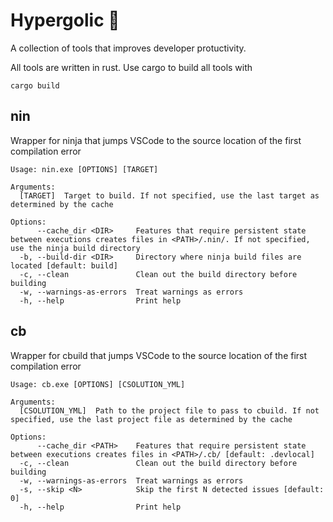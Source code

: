 # Hypergolic 🚀
A collection of tools that improves developer protuctivity.

All tools are written in rust. Use cargo to build all tools with

`cargo build`

## nin
Wrapper for ninja that jumps VSCode to the source location of the first compilation error
```text
Usage: nin.exe [OPTIONS] [TARGET]

Arguments:
  [TARGET]  Target to build. If not specified, use the last target as determined by the cache

Options:
      --cache_dir <DIR>     Features that require persistent state between executions creates files in <PATH>/.nin/. If not specified, use the ninja build directory
  -b, --build-dir <DIR>     Directory where ninja build files are located [default: build]
  -c, --clean               Clean out the build directory before building
  -w, --warnings-as-errors  Treat warnings as errors
  -h, --help                Print help
```

## cb
Wrapper for cbuild that jumps VSCode to the source location of the first compilation error
```text
Usage: cb.exe [OPTIONS] [CSOLUTION_YML]

Arguments:
  [CSOLUTION_YML]  Path to the project file to pass to cbuild. If not specified, use the last project file as determined by the cache

Options:
      --cache_dir <PATH>    Features that require persistent state between executions creates files in <PATH>/.cb/ [default: .devlocal]
  -c, --clean               Clean out the build directory before building
  -w, --warnings-as-errors  Treat warnings as errors
  -s, --skip <N>            Skip the first N detected issues [default: 0]
  -h, --help                Print help
```
